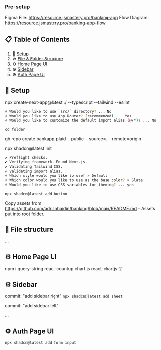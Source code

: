 ### Pre-setup

Figma File: https://resource.jsmastery.pro/banking-app
Flow Diagram: https://resource.jsmastery.pro/banking-app-flow

## 📋 <a name="table">Table of Contents</a>

1. 🤖 [Setup](#setup)
2. ⚙️ [File & Folder Structure](#file-structure)
3. ⚙️ [Home Page UI](#home-page-ui)
4. ⚙️ [Sidebar](#sidebar)
5. ⚙️ [Auth Page UI](#auth-page-ui)

## <a name="setup">🤖 Setup</a>

npx create-next-app@latest ./ --typescript --tailwind --eslint

```bash
√ Would you like to use `src/` directory? ... No
√ Would you like to use App Router? (recommended) ... Yes
√ Would you like to customize the default import alias (@/*)? ... No
```

`cd folder`

gh repo create bankapp-plaid --public --source=. --remote=origin

npx shadcn@latest init

```bash
✔ Preflight checks.
✔ Verifying framework. Found Next.js.
✔ Validating Tailwind CSS.
✔ Validating import alias.
√ Which style would you like to use? » Default
√ Which color would you like to use as the base color? » Slate
√ Would you like to use CSS variables for theming? ... yes
```

`npx shadcn@latest add button`

Copy assets from https://github.com/adrianhajdin/banking/blob/main/README.md - Assets
put into root folder.

## <a name="file-structure">🤖 File structure</a>

...

## <a name="home-page-ui">⚙️ Home Page UI</a>

npm i query-string react-countup chart.js react-chartjs-2

## <a name="sidebar">⚙️ Sidebar</a>

commit: "add sidebar right"
`npx shadcn@latest add sheet`

commit: "add sidebar left"

...

## <a name="auth-page-ui">⚙️ Auth Page UI</a>

`npx shadcn@latest add form input`
